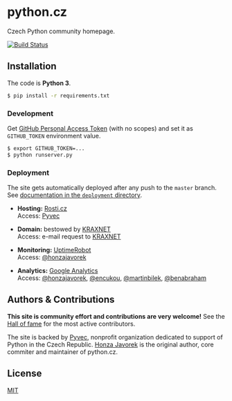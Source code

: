 
# python.cz

Czech Python community homepage.

[![Build Status](https://travis-ci.org/pyvec/python.cz.svg?branch=master)](https://travis-ci.org/pyvec/python.cz)

## Installation

The code is **Python 3**.

```sh
$ pip install -r requirements.txt
```

### Development

Get [GitHub Personal Access Token](https://github.com/settings/tokens) (with no scopes) and set it as `GITHUB_TOKEN` environment value.

```sh
$ export GITHUB_TOKEN=...
$ python runserver.py
```

### Deployment

The site gets automatically deployed after any push to the `master` branch. See [documentation in the `deployment` directory](deployment/README.md).

-   **Hosting:** [Rosti.cz](https://rosti.cz/)<br>
    Access: [Pyvec](http://pyvec.org/)

-   **Domain:** bestowed by [KRAXNET](http://www.kraxnet.cz/)<br>
    Access: e-mail request to [KRAXNET](http://www.kraxnet.cz/)

-   **Monitoring:** [UptimeRobot](https://uptimerobot.com/)<br>
    Access: [@honzajavorek](http://github.com/honzajavorek)

-   **Analytics:** [Google Analytics](http://www.google.com/analytics/)<br>
    Access: [@honzajavorek](http://github.com/honzajavorek), [@encukou](http://github.com/encukou), [@martinbilek](http://github.com/martinbilek), [@benabraham](http://github.com/benabraham)

## Authors & Contributions

**This site is community effort and contributions are very welcome!** See the [Hall of fame](https://github.com/pyvec/python.cz/graphs/contributors) for the most active contributors.

The site is backed by [Pyvec](http://pyvec.org/), nonprofit organization dedicated to support of Python in the Czech Republic. [Honza Javorek](http://github.com/honzajavorek) is the original author, core commiter and maintainer of python.cz.

## License

[MIT](LICENSE)

